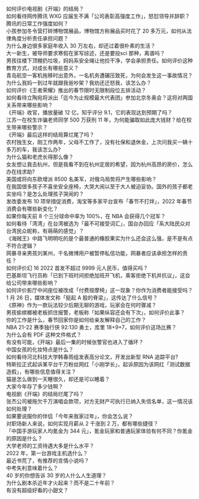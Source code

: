 如何评价电视剧《开端》的结局？  
如何看待网传腾讯 WXG 应届生不满「公司表彰高强度工作」，怒怼领导并辞职？腾讯的日常工作强度如何？  
小孩参加冬令营打碎博物馆展品，博物馆方称展品买时花了 20 多万元，如何从法律角度分析责任承担问题？  
为什么身边很多家庭年收入 30 万左右，却还过着很朴素的生活？  
大一新生，被导师要求寒假在家写综述，还是要投sci 那种，离谱吗？  
男孩往楼下顶棚扔垃圾，妈妈系安全绳让他捡干净，学会承担责任。如何评价这种教育方式，对成长有哪些意义？  
青岛航空一客机拖移时出意外，一名机务遭碾压致死，为何会发生这一事故情况？  
为什么我妈一到过年就跟我爸吵架？我劝还迁怒我，该怎么办？  
如何评价《王者荣耀》推出的春节限时无限制段位五排活动？  
如何看待立陶宛将派出「迄今为止规模最大代表团」参加北京冬奥会？这将对两国关系带来哪些影响？  
《开端》收官，播放量破 12 亿，知乎评分 9.1，它的表现达到预期了吗？  
江苏一在校生诈骗老师同学 500 万获刑 11 年，为何能骗取如此庞大钱财？给在校生带来哪些警示？  
《开端》最后这样的结局算烂尾了吗？  
农村独生女，刚工作两年，父母不工作了，没有社保和退休金，上次问我买一辆十多万的车，我该怎么办?  
为什么猫和老虎长得那么像？  
女友想让我去杭州，但是我看不到在杭州定居的希望，因为杭州高昂的房价，怎么办在线求助?  
美国或将向东欧增派 8500 名美军，对俄乌局势将产生哪些影响？  
在我国很多孩子不喜坐安全座椅，大哭大闹以至于大人被迫妥协。国外的孩子都老实坐吗？是怎么处理孩子哭闹的？  
发改委发布 10 项举措促消费，淘宝等多家平台宣布「春节不打烊」，2022 年春节消费会有哪些新变化？  
如果你每天前 8 个三分球命中率为 100%，在 NBA 会获得几个冠军？  
如何看待「湾湾」在台湾被选为「最不可接受词汇」，国台办回应「系大陆民众对台湾民众昵称，有萌萌的感觉」？  
《海贼王》中路飞明明吃的是个最普通的橡胶果实为什么还会这么强，是不是有点不符合逻辑？  
网暴寻亲男孩刘某州，千名微博用户被暂停私信功能，网暴者应该承担怎样的责任？  
如何评价幻 16 2022 首发不超过 9999 元人民币，值得买吗？  
巴基斯坦飞行员称「已到下班时间拒绝加班开飞机，乘客拒绝下机并抗议」，这会给公司带来哪些影响？  
如何评价影厅中间座位被改成「付费按摩椅」这一现象？你作为消费者能接受吗？  
1 月 26 日，媒体发文称「挺起 A 股的脊梁」，这传达了什么信号？  
《原神》作为一款玩法较少后期无聊的游戏，玩家会在何时骤减？  
男孩偷槟榔被老板抓住报警，老板称「如果纵容还会有下次」，如何评价此事？  
你的工作是什么，春节回家你是如何给亲友解释自己的工作？  
NBA 21-22 赛季独行侠 92:130 勇士，库里 18+9+7，如何评价这场比赛？  
为什么会有 PDF 这种文件格式？  
有没有可能，《开端》最后一集的时候张警官也进入了循环？  
中国女孩的化妆特点是什么？  
如何看待河北科技大学韩春雨组发表高分论文，开发出新型 RNA 追踪平台?  
特斯拉正式起诉某平台千万粉丝网红「小刚学长」，起诉原因为该网红「测试数据造假」，有哪些信息值得关注？  
猫是怎么做到一天睡很久，却还是可以睡着？  
大家今年存了多少钱啊？  
电视剧《开端》的结局烂尾了吗？  
张杰公司被拖欠千万演唱会款项，对方无财产可执行已纳入失信名单，这一情况该如何处理？  
如果要说服你的伴侣「今年来我家过年」，你会怎么说？  
对职场新人来说，如何实现月薪从 2 千涨到 2 万，都有哪些捷径？  
「中国手游玩家人均氪金为 344 元」，氪金玩家和普通玩家体验有何不同？你氪金的原因是什么？  
大学老师的工资待遇大多是什么水平？  
2022 年，第一台游戏主机选什么？  
最近书荒了，有推荐的言情小说吗？  
中考失利意味着什么？  
40 岁的你想告诉 30 岁的人什么人生道理？  
为什么剧本杀近年才火起来？而不是二十年前？  
有没有超级好看的小甜文？  
